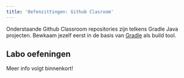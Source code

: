 ```yaml
---
title: 'Oefenzittingen: Github Clasroom'
---
```


Onderstaande Github Classroom repositories zijn telkens Gradle Java projecten. Bewkaam jezelf eerst in de basis van [Gradle](/dependency-management/gradle) als build tool.

## <a name="oef"></a>Labo oefeningen

Meer info volgt binnenkort!


